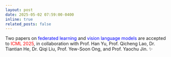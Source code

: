 ```yaml
---
layout: post
date: 2025-05-02 07:59:00-0400
inline: true
related_posts: false
---
```


Two papers on <font color=Blue>federated learning</font> and <font color=Blue>vision language models</font> are accepted to <font color=red>ICML 2025</font>, in collaboration with Prof. Han Yu,  Prof. Qicheng Lao, Dr. Tiantian He, Dr. Qiqi Liu, Prof. Yew-Soon Ong, and Prof. Yaochu Jin. :sparkles: 
